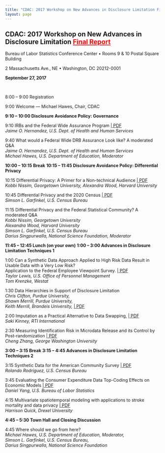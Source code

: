 ```yaml
---
title: "CDAC: 2017 Workshop on New Advances in Disclosure Limitation Final Report"
layout: page
---
```


<div class="fcsm-workshop-container">
  <h2>CDAC: 2017 Workshop on New Advances in Disclosure Limitation <a style="color:red" href="{{site.baseurl}}/assets/fcsm/files/docs/2017_CDAC_Workshop_Report.pdf" target="_blank">Final Report</a></h2>
  <p>Bureau of Labor Statistics Conference Center • Rooms 9 &amp; 10 Postal Square Building</p>
  <p>2 Massachusetts Ave., NE • Washington, DC 20212-0001</p>
  <p><b>September 27, 2017</b></p>

  <br />
  <p>8:00 – 9:00 Registration</p>
  <p>9:00 Welcome — Michael Hawes, Chair, CDAC</p>
  <b>9:10 – 10:00 Disclosure Avoidance Policy: Governance</b>
  <p>9:10 IRBs and the Federal Wide Assurance Program <a href="{{site.baseurl}}/assets/fcsm/files/docs/CDAC_2017_Hernandez.pdf" target="_blank" aria-label="IRBs and the Federal Wide Assurance Program"> | PDF</a>  <br /><!-------pdf/CDAC_2017_Hernandez.pdf--->
  <i>Jaime O. Hernandez, U.S. Dept. of Health and Human Services</i></p>
  <p>9:40 What would a Federal Wide DRB Assurance Look like? A moderated Q&amp;A<br />
  <i>Jaime O. Hernandez, U.S. Dept. of Health and Human Services<br />
  Michael Hawes, U.S. Department of Education, Moderator</i></p>
  <b>10:00 – 10:15 Break</b>
  <b>10:15 – 11:45 Disclosure Avoidance Policy: Differential Privacy</b>
  <p>10:15 Differential Privacy: A Primer for a Non-technical Audience <a href="{{site.baseurl}}/assets/fcsm/files/docs/CDAC_2017_Nissim_and_Woodv2.pdf" target="_blank"> | PDF</a>  <br /><!--------------CDAC_2017_Nissim_and_Woodv2.pdf---------->
  <i>Kobbi Nissim, Georgetown University, Alexandra Wood, Harvard University</i></p>
  <p>10:45 Differential Privacy and the 2020 Census <a href="{{site.baseurl}}/assets/fcsm/files/docs/garfinkel-modernizing-disclosure-avoidance.pdf" target="_blank" aria-label="Differential Privacy and the 2020 Census"> | PDF</a>  <br />
    <!-------garfinkel-modernizing-disclosure-avoidance.pdf------->
  <i>Simson L. Garfinkel, U.S. Census Bureau</i></p>
  <p>11:15 Differential Privacy and the Federal Statistical Community? A moderated Q&amp;A<br />
  <i>Kobbi Nissim, Georgetown University<br />
  Alexandra Wood, Harvard University<br />
  Simson L. Garfinkel, U.S. Census Bureau<br />
  Darius Singpurwalla, National Science Foundation, Moderator</i></p>
  <b>11:45 – 12:45 Lunch (on your own)</b>
  <b>1:00 – 3:00 Advances in Disclosure Limitation Techniques 1</b>
  <p>1:00 Can a Synthetic Data Approach Applied to High Risk Data Result in Usable Data with a Very Low Risk?<br /> Application to the Federal Employee Viewpoint Survey. <a href="{{site.baseurl}}/assets/fcsm/files/docs/CDAC_2017_Lewis_and_Krenzke.pdf" target="_blank" aria-label="Can a Synthetic Data Approach Applied to High Risk Data Result in Usable Data with a Very Low Risk?"> | PDF</a>  <!-----CDAC_2017_Lewis_and_Krenzke.pdf----><br />
  <i>Taylor Lewis, U.S. Office of Personnel Management</i><br />
  <i>Tom Krenzke, Westat</i></p>
  <p>1:30 Data Hierarchies in Support of Disclosure Limitation <!------CDAC_2017_Merrill_andMerrill.pdf------><br />
  <i>Chris Clifton, Purdue University,<br />
  Shawn Merrill, Purdue University,<br />
  Keith Merrill, Brandeis University, </i><a href="{{site.baseurl}}/assets/fcsm/files/docs/CDAC_2017_Merrill_andMerrill.pdf" target="_blank" aria-label="Data Hierarchies in Support of Disclosure Limitation"> | PDF</a>  <br /></p>
  <p>2:00 Imputation as a Practical Alternative to Data Swapping, <a href="{{site.baseurl}}/assets/fcsm/files/docs/CDAC_2017_Kinney.pdf" target="_blank" aria-label="Imputation as a Practical Alternative to Data Swapping"> | PDF</a>  <br />
    <!-------------CDAC_2017_Kinney.pdf--------->
  <i>Saki Kinney, RTI International </i></p>
  <p>2:30 Measuring Identification Risk in Microdata Release and its Control by Post-randomization <a href="{{site.baseurl}}/assets/fcsm/files/docs/CDAR_2017_Zhang.pdf" target="_blank" aria-label="Measuring Identification Risk in Microdata Release and its Control by Post-randomization">| PDF</a> <!-------------CDAR_2017_Zhang.pdf-----------><br />
  <i>Cheng Zhang, George Washington University</i></p>
  <b>3:00 – 3:15 Break</b>
  <b>3:15 – 4:45 Advances in Disclosure Limitation Techniques 2</b>
  <p>3:15 Synthetic Data for the American Community Survey <a href="{{site.baseurl}}/assets/fcsm/files/docs/CDAC_2017_Rodriguez.pdf" target="_blank" aria-label="Synthetic Data for the American Community Survey">| PDF</a>  <br /><!----------CDAC_2017_Rodriguez.pdf--->
  <i>Rolando Rodríguez, U.S. Census Bureau</i></p>
  <p>3:45 Evaluating the Consumer Expenditure Data Top-Coding Effects on Economic Models <a href="{{site.baseurl}}/assets/fcsm/files/docs/CDAC_2017-Yang-v2.pdf" target="_blank" aria-label="Evaluating the Consumer Expenditure Data Top-Coding Effects on Economic Models">| PDF</a>  <br /><!------/CDAC_2017-Yang-v2.pdf----->
  <i>Daniel Yang, U.S. Bureau of Labor Statistics</i></p>
  <p>4:15 Multivariate spatiotemporal modeling with applications to stroke mortality and data privacy <a href="{{site.baseurl}}/assets/fcsm/files/docs/CDAR_2017_Quick2.pdf" target="_blank" aria-label="Multivariate spatiotemporal modeling with applications to stroke mortality and data privacy">| PDF</a>  <br /><!----------CDAR_2017_Quick2.pdf--------->
  <i>Harrison Quick, Drexel University </i></p>
  <b>4:45 – 5:30 Town Hall and Closing Discussion</b>
  <p>4:45 Where should we go from here?<br />
  <i>Michael Hawes, U.S. Department of Education, Moderator,<br />
  Simson L. Garfinkel, U.S. Census Bureau,<br />
  Darius Singpurwalla, National Science Foundation</i></p>
</div>
